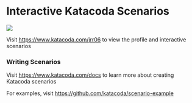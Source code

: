 # Interactive Katacoda Scenarios

[![](http://shields.katacoda.com/katacoda/jrr06/count.svg)](https://www.katacoda.com/jrr06 "Get your profile on Katacoda.com")

Visit https://www.katacoda.com/jrr06 to view the profile and interactive scenarios

### Writing Scenarios
Visit https://www.katacoda.com/docs to learn more about creating Katacoda scenarios

For examples, visit https://github.com/katacoda/scenario-example
